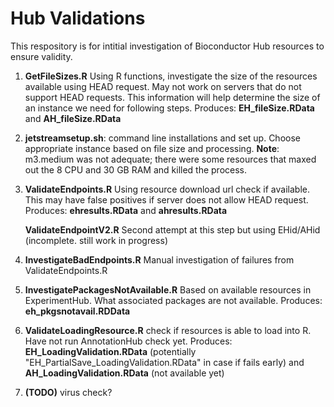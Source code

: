 # Hub Validations

This respository is for intitial investigation of Bioconductor Hub resources to
ensure validity.

1. **GetFileSizes.R** Using R functions, investigate the size of the resources
   available using HEAD request. May not work on servers that do not support HEAD
   requests. This information will help determine the size of an instance we need
   for following steps. 
       Produces: **EH_fileSize.RData** and  **AH_fileSize.RData**


2. **jetstreamsetup.sh**:
   command line installations and set up. Choose appropriate instance based on
   file size and processing.  **Note**: m3.medium was not adequate; there were
   some resources that maxed out the 8 CPU and 30 GB RAM and killed the
   process. 

3. **ValidateEndpoints.R** Using resource download url check if available. This
   may have false positives if server does not allow HEAD request.
       Produces: **ehresults.RData** and  **ahresults.RData**

   **ValidateEndpointV2.R** Second attempt at this step but using EHid/AHid
     (incomplete. still work in progress)

4. **InvestigateBadEndpoints.R** Manual investigation of failures from
   ValidateEndpoints.R

5. **InvestigatePackagesNotAvailable.R** Based on available resources in
   ExperimentHub. What associated packages are not available.
       Produces: **eh_pkgsnotavail.RDData**

6. **ValidateLoadingResource.R** check if resources is able to load into
   R. Have not run AnnotationHub check yet.
   Produces: **EH_LoadingValidation.RData** (potentially
   "EH_PartialSave_LoadingValidation.RData" in case if fails early) and
   **AH_LoadingValidation.RData** (not available yet)

7. **(TODO)** virus check?
   
